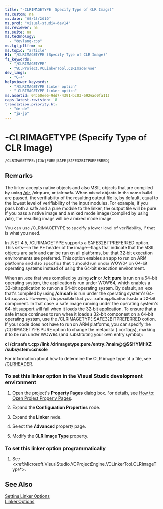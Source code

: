 ```yaml
---
title: "-CLRIMAGETYPE (Specify Type of CLR Image)"
ms.custom: na
ms.date: "09/22/2016"
ms.prod: "visual-studio-dev14"
ms.reviewer: na
ms.suite: na
ms.technology: 
  - "devlang-cpp"
ms.tgt_pltfrm: na
ms.topic: "article"
H1: "/CLRIMAGETYPE (Specify Type of CLR Image)"
f1_keywords: 
  - "/CLRIMAGETYPE"
  - "VC.Project.VCLinkerTool.CLRImageType"
dev_langs: 
  - "C++"
helpviewer_keywords: 
  - "/CLRIMAGETYPE linker option"
  - "-CLRIMAGETYPE linker option"
ms.assetid: 04c60ee6-9dd7-4391-bc03-6926ad0fa116
caps.latest.revision: 18
translation.priority.ht: 
  - "de-de"
  - "ja-jp"
---
```

# -CLRIMAGETYPE (Specify Type of CLR Image)
```  
/CLRIMAGETYPE:{IJW|PURE|SAFE|SAFE32BITPREFERRED}  
```  
  
## Remarks  
 The linker accepts native objects and also MSIL objects that are compiled by using [/clr](../vs140/-clr--common-language-runtime-compilation-.md), /clr:pure, or /clr:safe. When mixed objects in the same build are passed, the verifiability of the resulting output file is, by default, equal to the lowest level of verifiability of the input modules. For example, if you pass both a safe and a pure module to the linker, the output file will be pure. If you pass a native image and a mixed mode image (compiled by using **/clr**), the resulting image will be a mixed mode image.  
  
 You can use /CLRIMAGETYPE to specify a lower level of verifiability, if that is what you need.  
  
 In .NET 4.5, /CLRIMAGETYPE supports a SAFE32BITPREFERRED option. This sets—in the PE header of the image—flags that indicate that the MSIL objects are safe and can be run on all platforms, but that 32-bit execution environments are preferred. This option enables an app to run on ARM platforms and also specifies that it should run under WOW64 on 64-bit operating systems instead of using the 64-bit execution environment.  
  
 When an .exe that was compiled by using **/clr** or **/clr:pure** is run on a 64-bit operating system, the application is run under WOW64, which enables a 32-bit application to run on a 64-bit operating system. By default, an .exe that's compiled by using **/clr:safe** is run under the operating system's 64-bit support. However, it is possible that your safe application loads a 32-bit component. In that case, a safe image running under the operating system's 64-bit support will fail when it loads the 32-bit application. To ensure that a safe image continues to run when it loads a 32-bit component on a 64-bit operating system, use the /CLRIMAGETYPE:SAFE32BITPREFERRED option. If your code does not have to run on ARM platforms, you can specify the /CLRIMAGETYPE:PURE option to change the metadata (.corflags), marking it to be run under WOW64 (and substituting your own entry symbol):  
  
 **cl /clr:safe t.cpp /link /clrimagetype:pure /entry:?main@@$$HYMHXZ /subsystem:console**  
  
 For information about how to determine the CLR image type of a file, see [/CLRHEADER](../vs140/-clrheader.md).  
  
### To set this linker option in the Visual Studio development environment  
  
1.  Open the project's **Property Pages** dialog box. For details, see [How to: Open Project Property Pages](../vs140/how-to--open-project-property-pages.md).  
  
2.  Expand the **Configuration Properties** node.  
  
3.  Expand the **Linker** node.  
  
4.  Select the **Advanced** property page.  
  
5.  Modify the **CLR Image Type** property.  
  
### To set this linker option programmatically  
  
1.  See \<xref:Microsoft.VisualStudio.VCProjectEngine.VCLinkerTool.CLRImageType*>.  
  
## See Also  
 [Setting Linker Options](../vs140/setting-linker-options.md)   
 [Linker Options](../vs140/linker-options.md)